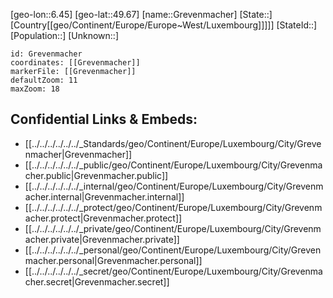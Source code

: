 ﻿---
location: [49.67,6.45]
mapzoom: [7,12] 
mapmarker: city 
type: City
tags:
- geo/City


SpocWebEntityId: 30574
isDeleted: false
confidential: public

---
[geo-lon::6.45]
[geo-lat::49.67]
[name::Grevenmacher]
[State::]
[Country[[geo/Continent/Europe/Europe~West/Luxembourg]]]]]
[StateId::]
[Population::]
[Unknown::]


```leaflet
id: Grevenmacher
coordinates: [[Grevenmacher]]
markerFile: [[Grevenmacher]]
defaultZoom: 11 
maxZoom: 18
```


## Confidential Links & Embeds: 
- [[../../../../../../_Standards/geo/Continent/Europe/Luxembourg/City/Grevenmacher|Grevenmacher]] 
- [[../../../../../../_public/geo/Continent/Europe/Luxembourg/City/Grevenmacher.public|Grevenmacher.public]] 
- [[../../../../../../_internal/geo/Continent/Europe/Luxembourg/City/Grevenmacher.internal|Grevenmacher.internal]] 
- [[../../../../../../_protect/geo/Continent/Europe/Luxembourg/City/Grevenmacher.protect|Grevenmacher.protect]] 
- [[../../../../../../_private/geo/Continent/Europe/Luxembourg/City/Grevenmacher.private|Grevenmacher.private]] 
- [[../../../../../../_personal/geo/Continent/Europe/Luxembourg/City/Grevenmacher.personal|Grevenmacher.personal]] 
- [[../../../../../../_secret/geo/Continent/Europe/Luxembourg/City/Grevenmacher.secret|Grevenmacher.secret]] 
